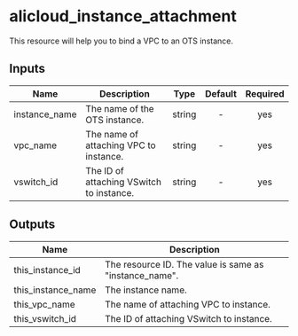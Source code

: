 # alicloud_instance_attachment
This resource will help you to bind a VPC to an OTS instance.

## Inputs

| Name | Description | Type | Default | Required |
|------|-------------|:----:|:-----:|:-----:|
| instance_name | The name of the OTS instance. | string | - | yes |
| vpc_name | The name of attaching VPC to instance. | string | - | yes |
| vswitch_id | The ID of attaching VSwitch to instance. | string | - | yes | 


## Outputs

| Name | Description |
|------|-------------|
| this_instance_id | The resource ID. The value is same as "instance_name". |
| this_instance_name | The instance name. |
| this_vpc_name | The name of attaching VPC to instance. |
| this_vswitch_id | The ID of attaching VSwitch to instance. |

